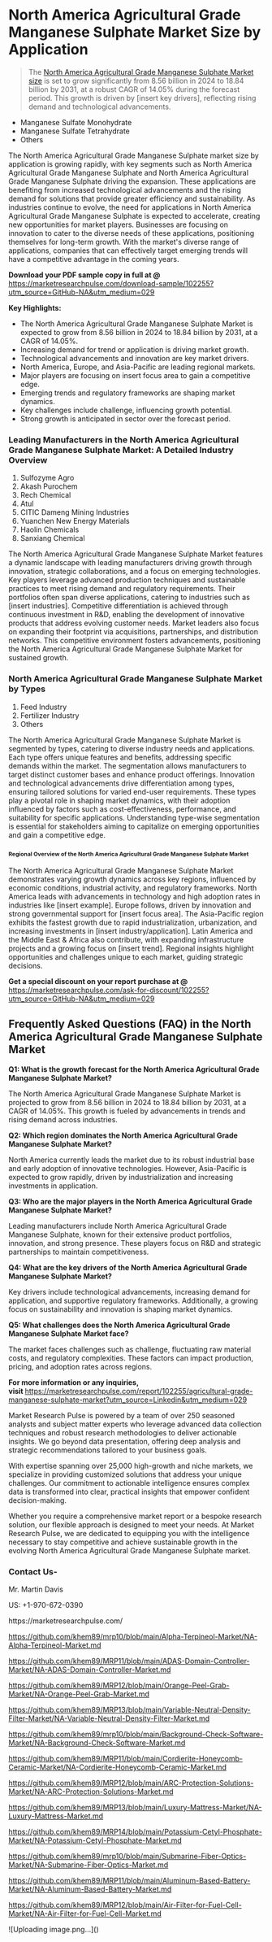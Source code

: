 <h1>North America Agricultural Grade Manganese Sulphate Market&nbsp;Size by Application</h1><blockquote><p>The <a href="https://marketresearchpulse.com/download-sample/102255?utm_source=GitHub-NA&amp;utm_medium=029">North America Agricultural Grade Manganese Sulphate Market size</a> is set to grow significantly from 8.56 billion in 2024 to 18.84 billion by 2031, at a robust CAGR of 14.05% during the forecast period. This growth is driven by [insert key drivers], reflecting rising demand and technological advancements.</p></blockquote><ul><li>Manganese Sulfate Monohydrate<li> Manganese Sulfate Tetrahydrate<li> Others</li></ul><p>The North America Agricultural Grade Manganese Sulphate market size by application is growing rapidly, with key segments such as North America Agricultural Grade Manganese Sulphate and North America Agricultural Grade Manganese Sulphate driving the expansion. These applications are benefiting from increased technological advancements and the rising demand for solutions that provide greater efficiency and sustainability. As industries continue to evolve, the need for applications in North America Agricultural Grade Manganese Sulphate is expected to accelerate, creating new opportunities for market players. Businesses are focusing on innovation to cater to the diverse needs of these applications, positioning themselves for long-term growth. With the market's diverse range of applications, companies that can effectively target emerging trends will have a competitive advantage in the coming years.</p><p><strong>Download your PDF sample copy in full at @ </strong><a href="https://marketresearchpulse.com/download-sample/102255?utm_source=GitHub-NA&amp;utm_medium=029">https://marketresearchpulse.com/download-sample/102255?utm_source=GitHub-NA&amp;utm_medium=029</a></p><p><strong>Key Highlights: </strong></p><ul><li>The North America Agricultural Grade Manganese Sulphate Market is expected to grow from 8.56 billion in 2024 to 18.84 billion by 2031, at a CAGR of 14.05%.</li><li>Increasing demand for trend or application is driving market growth.</li><li>Technological advancements and innovation are key market drivers.</li><li>North America, Europe, and Asia-Pacific are leading regional markets.</li><li>Major players are focusing on insert focus area to gain a competitive edge.</li><li>Emerging trends and regulatory frameworks are shaping market dynamics.</li><li>Key challenges include challenge, influencing growth potential.</li><li>Strong growth is anticipated in sector over the forecast period.</li></ul><h3>Leading Manufacturers in the North America Agricultural Grade Manganese Sulphate Market: A Detailed Industry Overview</h3><ol><li>Sulfozyme Agro</li><li>Akash Purochem</li><li>Rech Chemical</li><li>Atul</li><li>CITIC Dameng Mining Industries</li><li>Yuanchen New Energy Materials</li><li>Haolin Chemicals</li><li>Sanxiang Chemical</li></ol><div class="flex max-w-full flex-col flex-grow"><div class="min-h-8 text-message flex w-full flex-col items-end gap-2 whitespace-normal break-words [.text-message+&amp;]:mt-5" dir="auto" data-message-author-role="assistant" data-message-id="fd8432e4-4910-450d-b182-61b7bfb0a01f" data-message-model-slug="gpt-4o"><div class="flex w-full flex-col gap-1 empty:hidden first:pt-[3px]"><div class="markdown prose w-full break-words dark:prose-invert light"><p>The North America Agricultural Grade Manganese Sulphate Market features a dynamic landscape with leading manufacturers driving growth through innovation, strategic collaborations, and a focus on emerging technologies. Key players leverage advanced production techniques and sustainable practices to meet rising demand and regulatory requirements. Their portfolios often span diverse applications, catering to industries such as [insert industries]. Competitive differentiation is achieved through continuous investment in R&amp;D, enabling the development of innovative products that address evolving customer needs. Market leaders also focus on expanding their footprint via acquisitions, partnerships, and distribution networks. This competitive environment fosters advancements, positioning the North America Agricultural Grade Manganese Sulphate Market for sustained growth.</p></div></div></div></div><h3>North America Agricultural Grade Manganese Sulphate Market by Types</h3><ol><li>Feed Industry<li> Fertilizer Industry<li> Others</li></ol><div class="flex max-w-full flex-col flex-grow"><div class="min-h-8 text-message flex w-full flex-col items-end gap-2 whitespace-normal break-words [.text-message+&amp;]:mt-5" dir="auto" data-message-author-role="assistant" data-message-id="084470be-0bb7-4664-bddf-5156b4f41249" data-message-model-slug="gpt-4o-mini"><div class="flex w-full flex-col gap-1 empty:hidden first:pt-[3px]"><div class="markdown prose w-full break-words dark:prose-invert light"><p>The North America Agricultural Grade Manganese Sulphate Market is segmented by types, catering to diverse industry needs and applications. Each type offers unique features and benefits, addressing specific demands within the market. The segmentation allows manufacturers to target distinct customer bases and enhance product offerings. Innovation and technological advancements drive differentiation among types, ensuring tailored solutions for varied end-user requirements. These types play a pivotal role in shaping market dynamics, with their adoption influenced by factors such as cost-effectiveness, performance, and suitability for specific applications. Understanding type-wise segmentation is essential for stakeholders aiming to capitalize on emerging opportunities and gain a competitive edge.</p></div></div></div></div><h3><span style="font-size: 11px;">Regional Overview of the North America Agricultural Grade Manganese Sulphate Market</span></h3><div class="flex max-w-full flex-col flex-grow"><div class="min-h-8 text-message flex w-full flex-col items-end gap-2 whitespace-normal break-words [.text-message+&amp;]:mt-5" dir="auto" data-message-author-role="assistant" data-message-id="e9038762-ce64-4e30-91c9-9bd413514231" data-message-model-slug="gpt-4o-mini"><div class="flex w-full flex-col gap-1 empty:hidden first:pt-[3px]"><div class="markdown prose w-full break-words dark:prose-invert light"><p>The North America Agricultural Grade Manganese Sulphate Market demonstrates varying growth dynamics across key regions, influenced by economic conditions, industrial activity, and regulatory frameworks. North America leads with advancements in technology and high adoption rates in industries like [insert example]. Europe follows, driven by innovation and strong governmental support for [insert focus area]. The Asia-Pacific region exhibits the fastest growth due to rapid industrialization, urbanization, and increasing investments in [insert industry/application]. Latin America and the Middle East &amp; Africa also contribute, with expanding infrastructure projects and a growing focus on [insert trend]. Regional insights highlight opportunities and challenges unique to each market, guiding strategic decisions.</p></div></div></div></div><p><strong>Get a special discount on your report purchase at @ </strong><a href="https://marketresearchpulse.com/ask-for-discount/102255?utm_source=GitHub-NA&amp;utm_medium=029">https://marketresearchpulse.com/ask-for-discount/102255?utm_source=GitHub-NA&amp;utm_medium=029</a></p><h2>Frequently Asked Questions (FAQ) in the North America Agricultural Grade Manganese Sulphate Market</h2><p><strong>Q1: What is the growth forecast for the North America Agricultural Grade Manganese Sulphate Market?</strong></p><p>The North America Agricultural Grade Manganese Sulphate Market is projected to grow from 8.56 billion in 2024 to 18.84 billion by 2031, at a CAGR of 14.05%. This growth is fueled by advancements in trends and rising demand across industries.</p><p><strong>Q2: Which region dominates the North America Agricultural Grade Manganese Sulphate Market?</strong></p><p>North America currently leads the market due to its robust industrial base and early adoption of innovative technologies. However, Asia-Pacific is expected to grow rapidly, driven by industrialization and increasing investments in application.</p><p><strong>Q3: Who are the major players in the North America Agricultural Grade Manganese Sulphate Market?</strong></p><p>Leading manufacturers include North America Agricultural Grade Manganese Sulphate, known for their extensive product portfolios, innovation, and strong presence. These players focus on R&amp;D and strategic partnerships to maintain competitiveness.</p><p><strong>Q4: What are the key drivers of the North America Agricultural Grade Manganese Sulphate Market?</strong></p><p>Key drivers include technological advancements, increasing demand for application, and supportive regulatory frameworks. Additionally, a growing focus on sustainability and innovation is shaping market dynamics.</p><p><strong>Q5: What challenges does the North America Agricultural Grade Manganese Sulphate Market face?</strong></p><p>The market faces challenges such as challenge, fluctuating raw material costs, and regulatory complexities. These factors can impact production, pricing, and adoption rates across regions.</p><p><strong>For more information or any inquiries, visit&nbsp;</strong><a href="https://marketresearchpulse.com/report/102255/agricultural-grade-manganese-sulphate-market?utm_source=Linkedin&utm_medium=029">https://marketresearchpulse.com/report/102255/agricultural-grade-manganese-sulphate-market?utm_source=Linkedin&utm_medium=029</a></p><p>Market Research Pulse is powered by a team of over 250 seasoned analysts and subject matter experts who leverage advanced data collection techniques and robust research methodologies to deliver actionable insights. We go beyond data presentation, offering deep analysis and strategic recommendations tailored to your business goals.</p><p>With expertise spanning over 25,000 high-growth and niche markets, we specialize in providing customized solutions that address your unique challenges. Our commitment to actionable intelligence ensures complex data is transformed into clear, practical insights that empower confident decision-making.</p><p>Whether you require a comprehensive market report or a bespoke research solution, our flexible approach is designed to meet your needs. At Market Research Pulse, we are dedicated to equipping you with the intelligence necessary to stay competitive and achieve sustainable growth in the evolving North America Agricultural Grade Manganese Sulphate market.</p><h3><strong>Contact Us-</strong></h3><p>Mr. Martin Davis</p><p>US: +1-970-672-0390</p><p>https://marketresearchpulse.com/</p><p><a href="https://github.com/khem89/mrp10/blob/main/Alpha-Terpineol-Market/NA-Alpha-Terpineol-Market.md">https://github.com/khem89/mrp10/blob/main/Alpha-Terpineol-Market/NA-Alpha-Terpineol-Market.md</a></p><p><a href="https://github.com/khem89/MRP11/blob/main/ADAS-Domain-Controller-Market/NA-ADAS-Domain-Controller-Market.md">https://github.com/khem89/MRP11/blob/main/ADAS-Domain-Controller-Market/NA-ADAS-Domain-Controller-Market.md</a></p><p><a href="https://github.com/khem89/MRP12/blob/main/Orange-Peel-Grab-Market/NA-Orange-Peel-Grab-Market.md">https://github.com/khem89/MRP12/blob/main/Orange-Peel-Grab-Market/NA-Orange-Peel-Grab-Market.md</a></p><p><a href="https://github.com/khem89/MRP13/blob/main/Variable-Neutral-Density-Filter-Market/NA-Variable-Neutral-Density-Filter-Market.md">https://github.com/khem89/MRP13/blob/main/Variable-Neutral-Density-Filter-Market/NA-Variable-Neutral-Density-Filter-Market.md</a></p><p><a href="https://github.com/khem89/mrp10/blob/main/Background-Check-Software-Market/NA-Background-Check-Software-Market.md">https://github.com/khem89/mrp10/blob/main/Background-Check-Software-Market/NA-Background-Check-Software-Market.md</a></p><p><a href="https://github.com/khem89/MRP11/blob/main/Cordierite-Honeycomb-Ceramic-Market/NA-Cordierite-Honeycomb-Ceramic-Market.md">https://github.com/khem89/MRP11/blob/main/Cordierite-Honeycomb-Ceramic-Market/NA-Cordierite-Honeycomb-Ceramic-Market.md</a></p><p><a href="https://github.com/khem89/MRP12/blob/main/ARC-Protection-Solutions-Market/NA-ARC-Protection-Solutions-Market.md">https://github.com/khem89/MRP12/blob/main/ARC-Protection-Solutions-Market/NA-ARC-Protection-Solutions-Market.md</a></p><p><a href="https://github.com/khem89/MRP13/blob/main/Luxury-Mattress-Market/NA-Luxury-Mattress-Market.md">https://github.com/khem89/MRP13/blob/main/Luxury-Mattress-Market/NA-Luxury-Mattress-Market.md</a></p><p><a href="https://github.com/khem89/MRP14/blob/main/Potassium-Cetyl-Phosphate-Market/NA-Potassium-Cetyl-Phosphate-Market.md">https://github.com/khem89/MRP14/blob/main/Potassium-Cetyl-Phosphate-Market/NA-Potassium-Cetyl-Phosphate-Market.md</a></p><p><a href="https://github.com/khem89/mrp10/blob/main/Submarine-Fiber-Optics-Market/NA-Submarine-Fiber-Optics-Market.md">https://github.com/khem89/mrp10/blob/main/Submarine-Fiber-Optics-Market/NA-Submarine-Fiber-Optics-Market.md</a></p><p><a href="https://github.com/khem89/MRP11/blob/main/Aluminum-Based-Battery-Market/NA-Aluminum-Based-Battery-Market.md">https://github.com/khem89/MRP11/blob/main/Aluminum-Based-Battery-Market/NA-Aluminum-Based-Battery-Market.md</a></p><p><a href="https://github.com/khem89/MRP12/blob/main/Air-Filter-for-Fuel-Cell-Market/NA-Air-Filter-for-Fuel-Cell-Market.md">https://github.com/khem89/MRP12/blob/main/Air-Filter-for-Fuel-Cell-Market/NA-Air-Filter-for-Fuel-Cell-Market.md</a></p>
![Uploading image.png…]()
